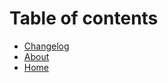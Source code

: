 # Table of contents

* [Changelog](README.md)
* [About](about.md)
* [Home](https://www.ratemyshot.co/)

